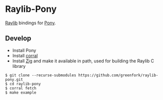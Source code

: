 # Raylib-Pony

[Raylib] bindings for [Pony].

[Raylib]: https://www.raylib.com/
[Pony]: https://www.ponylang.io/

## Develop

- Install Pony
- Install [corral](https://github.com/ponylang/corral)
- Install [Zig](https://ziglang.org/download/) and make it available in path,
  used for building the Raylib C library

```shell
$ git clone --recurse-submodules https://github.com/greenfork/raylib-pony.git
$ cd raylib-pony
$ corral fetch
$ make example
```
